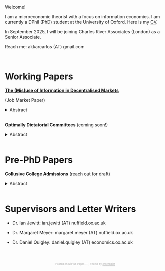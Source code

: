 Welcome! 

I am a microeconomic theorist with a focus on information economics. I am currently a DPhil (PhD) student at the University of Oxford. Here is my [CV](docs/akkar_cv.pdf).

In September 2025, I will be joining Charles River Associates (London) as a Senior Associate.

<!-- I am on the <span style="color: #c00000;">2024 - 2025 Job Market</span>. -->

Reach me: akkarcarlos (AT) gmail.com

<!-- <a href="mailto:akkarcarlos@gmail.com">akkarcarlos@gmail.com</a> -->

<br />

# Working Papers

<strong><a href="https://arxiv.org/pdf/2506.06848" class="paper-link">**The (Mis)use of Information in Decentralised Markets**</a></strong> 

(Job Market Paper)

<!-- **The (Mis)use of Information in Decentralised Markets** (coming soon!) <!-- [paper] [short talk] [long talk] -->

<details>
  <summary>Abstract</summary>


  <br />
A seller offers an asset in a decentralised market. Buyers have private signals about their common value. I study whether the market becomes allocatively more efficient with (i) more buyers, (ii) better-informed buyers. Both increase the information available about buyers' common value, but also the adverse selection each buyer faces. With more buyers, trade surplus eventually increases and converges to the full-information upper bound if and only if the likelihood ratio of buyers' signals are unbounded from above. Otherwise, it eventually decreases and converges to the no-information lower bound. With better information about trades buyers would have accepted, trade surplus increases. With better information about trades they would have rejected, trade surplus decreases---unless adverse selection is irrelevant. For binary signals, a sharper characterisation emerges: stronger good news increase total surplus, but stronger bad news eventually decrease it.
  
</details>
<br />

**Optimally Dictatorial Committees** (coming soon!) <!-- [paper] [short talk] [long talk] -->

<details>
  <summary>Abstract</summary>

  <br />  
  I study the optimal voting mechanism for a committee that must decide whether to enact or block a policy of unknown benefit. Information can come both from committee members who can acquire it at cost, and a strategic lobbyist who wishes the policy to be enacted. I show that the <em>dictatorship of the most-demanding member</em> is a <em>dominant</em> voting mechanism: any other voting mechanism is (i) less likely to enact a good policy, (ii) more likely to enact a bad policy, and (iii) burdens every member with a greater cost of acquiring information.
  
</details>
<br />


# Pre-PhD Papers

**Collusive College Admissions** (reach out for draft) <!-- [paper] [short talk] [long talk] -->

<details>
  <summary>Abstract</summary>

  <br />  
  Two colleges compete for students by making costly investments. Students face uncertainty about colleges' quotas. I compare a regime where students can freely apply to both colleges with another where they can only apply to one. The former regime always generates a stable matching of students to colleges. However, colleges might be better off in the latter regime: the low-ranked college benefits from an <em>allocative effect</em> whereby it enrols better students, and the high-ranked college benefits from a <em>competitive effect</em> which decreases the competition for the best students. This incentivises colleges to coordinate their application policies and prevent students from applying to both. 
    This finding helps explain the global persistence of college admission systems that generate unstable matchings.
  
</details>
<br />



# Supervisors and Letter Writers

* Dr. Ian Jewitt: ian.jewitt (AT) nuffield.ox.ac.uk 
<!-- <a href="mailto:ian.jewitt@nuffield.ox.ac.uk">ian.jewitt@nuffield.ox.ac.uk</a> -->
* Dr. Margaret Meyer: margaret.meyer (AT) nuffield.ox.ac.uk 
<!-- <a href="mailto:margaret.meyer@nuffield.ox.ac.uk">margaret.meyer@nuffield.ox.ac.uk</a> -->
* Dr. Daniel Quigley: daniel.quigley (AT) economics.ox.ac.uk 
<!-- <a href="mailto:daniel.quigley@economics.ox.ac.uk">daniel.quigley@economics.ox.ac.uk</a> -->


<br />
<br />
<p style="text-align: center; color: #a9a9a9; font-size: 8px;">
  <span style="color: transparent;">Daghan Carlos Akkar.</span> Hosted on GitHub Pages ---; Theme by 
  <a href="https://github.com/orderedlist" style="color: inherit; text-decoration: underline;">orderedlist</a>
  <span style="color: transparent;">-------------------.</span>
</p>
